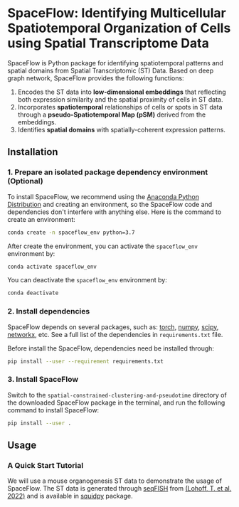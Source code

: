 # SpaceFlow: Identifying Multicellular Spatiotemporal Organization of Cells using Spatial Transcriptome Data

SpaceFlow is Python package for identifying spatiotemporal patterns and spatial domains from Spatial Transcriptomic (ST) Data. Based on deep graph network, SpaceFlow provides the following functions:  
1. Encodes the ST data into **low-dimensional embeddings** that reflecting both expression similarity and the spatial proximity of cells in ST data.
2. Incorporates **spatiotemporal** relationships of cells or spots in ST data through a **pseudo-Spatiotemporal Map (pSM)** derived from the embeddings.
3. Identifies **spatial domains** with spatially-coherent expression patterns.

## Installation

### 1. Prepare an isolated package dependency environment (Optional)
To install SpaceFlow, we recommend using the [Anaconda Python Distribution](https://anaconda.org/) and creating an environment, so the SpaceFlow code and dependencies don't interfere with anything else. Here is the command to create an environment:

```bash
conda create -n spaceflow_env python=3.7
```

After create the environment, you can activate the `spaceflow_env` environment by:
```bash
conda activate spaceflow_env
```

You can deactivate the `spaceflow_env` environment by:
```bash
conda deactivate
```

### 2. Install dependencies
SpaceFlow depends on several packages, such as: [torch](https://pytorch.org/), [numpy](https://numpy.org/), [scipy](https://scipy.org/), [networkx](https://networkx.org/), etc. See a full list of the dependencies in `requirements.txt` file.

Before install the SpaceFlow, dependencies need be installed through:
```bash
pip install --user --requirement requirements.txt
```

### 3. Install SpaceFlow
Switch to the `spatial-constrained-clustering-and-pseudotime` directory of the downloaded SpaceFlow package in the terminal, and run the following command to install SpaceFlow:
```bash                                          
pip install --user .
```

## Usage

### A Quick Start Tutorial

We will use a mouse organogenesis ST data to demonstrate the usage of SpaceFlow. The ST data is generated through [seqFISH](https://spatial.caltech.edu/seqfish/) from [(Lohoff, T. et al. 2022)](https://doi.org/10.1038/s41587-021-01006-2) and is available in [squidpy](https://squidpy.readthedocs.io/en/stable/) package.







